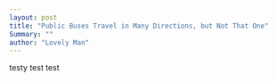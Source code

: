 ```yaml
---
layout: post
title: "Public Buses Travel in Many Directions, but Not That One"
Summary: ""
author: "Lovely Man"
---
```


testy test test
